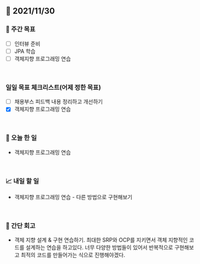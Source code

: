 ## 📅 2021/11/30


### 👏 주간 목표

- [ ] 인터뷰 준비
- [ ] JPA 학습 
- [ ] 객체지향 프로그래밍 연습

<br/>

### 일일 목표 체크리스트(어제 정한 목표)

- [ ] 채용부스 피드백 내용 정리하고 개선하기
- [x] 객체지향 프로그래밍 연습

<br/>

### 💯 오늘 한 일

- 객체지향 프로그래밍 연습

<br/>

### 📈 내일 할 일

- 객체지향 프로그래밍 연습 - 다른 방법으로 구현해보기

<br/>

### 🤔 간단 회고

- 객체 지향 설계 & 구현 연습하기. 최대한 SRP와 OCP를 지키면서 객체 지향적인 코드를 설계하는 연습을 하고있다.
너무 다양한 방법들이 있어서 반복적으로 구현해보고 최적의 코드를 만들어가는 식으로 진행해야겠다.




